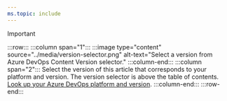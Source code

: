 ```yaml
---
ms.topic: include
---
```


> [!IMPORTANT] 
> :::row:::
>    :::column span="1":::
>       :::image type="content" source="../media/version-selector.png" alt-text="Select a version from Azure DevOps Content Version selector."
>    :::column-end:::
>    :::column span="2":::
>       Select the version of this article that corresponds to your platform and version. The version selector is above the table of contents. [Look up your Azure DevOps platform and version](../user-guide/lookup-platform-version.md). 
>    :::column-end:::
> :::row-end:::
